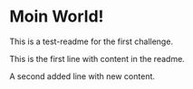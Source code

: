 # Moin World!

This is a test-readme for the first challenge.

This is the first line with content in the readme.

A second added line with new content.

